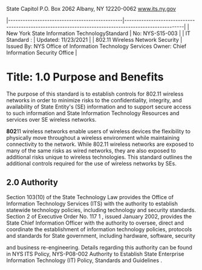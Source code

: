 State Capitol P.O. Box 2062 Albany, NY 12220-0062 www.its.ny.gov

$^{ }$

|-----------------------------------------------|------------------------------------------------------------------------------------------------------|
| New York State Information TechnologyStandard | No:   NYS-S15-003                                                                                    |
| IT Standard :                                 | Updated:  11/23/2021                                                                                 |
| 802.11 Wireless  Network Security             | Issued By:  NYS Office of Information  Technology Services  Owner: Chief Information Security Office |

# Title: **1.0 Purpose and Benefits**

The purpose of this standard is to establish controls for 802.11 wireless networks in order to minimize risks to the confidentiality, integrity, and availability of State Entity's (SE) information and to support secure access to such information and State Information Technology Resources and services over SE wireless networks.

**802**11 wireless networks enable users of wireless devices the flexibility to physically move throughout a wireless environment while maintaining connectivity to the network. While 802.11 wireless networks are exposed to many of the same risks as wired networks, they are also exposed to additional risks unique to wireless technologies. This standard outlines the additional controls required for the use of wireless networks by SEs.

## **2.0 Authority**

Section 103(10) of the State Technology Law provides the Office of Information Technology Services (ITS) with the authority to establish statewide technology policies, including technology and security standards. Section 2 of Executive Order No. 117 1 , issued January 2002, provides the State Chief Information Officer with the authority to oversee, direct and coordinate the establishment of information technology policies, protocols and standards for State government, including hardware, software, security

and business re-engineering. Details regarding this authority can be found in NYS ITS Policy, NYS-P08-002 Authority to Establish State Enterprise Information Technology (IT) Policy, Standards and Guidelines .